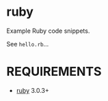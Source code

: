 # ruby

Example Ruby code snippets.

See `hello.rb`...

# REQUIREMENTS

* [ruby](https://www.ruby-lang.org/) 3.0.3+
